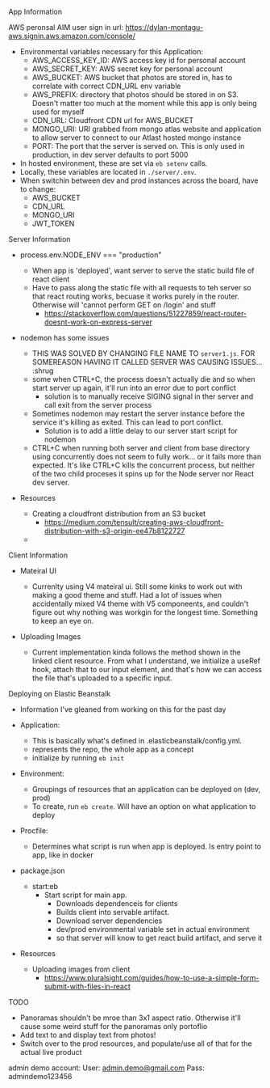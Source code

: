 App Information

AWS peronsal AIM user sign in url: https://dylan-montagu-aws.signin.aws.amazon.com/console/

- Environmental variables necessary for this Application:
  - AWS_ACCESS_KEY_ID: AWS access key id for personal account
  - AWS_SECRET_KEY: AWS secret key for personal account
  - AWS_BUCKET: AWS bucket that photos are stored in, has to correlate with correct CDN_URL env variable
  - AWS_PREFIX: directory that photos should be stored in on S3. Doesn't matter too much at the moment while this app is only being used for myself
  - CDN_URL: Cloudfront CDN url for AWS_BUCKET
  - MONGO_URI: URI grabbed from mongo atlas website and application to allow server to connect to our Atlast hosted mongo instance
  - PORT: The port that the server is served on. This is only used in production, in dev server defaults to port 5000
- In hosted environment, these are set via `eb setenv` calls.
- Locally, these variables are located in `./server/.env`.
- When switchin between dev and prod instances across the board, have to change:
  - AWS_BUCKET
  - CDN_URL
  - MONGO_URI
  - JWT_TOKEN

Server Information

- process.env.NODE_ENV === "production"

  - When app is 'deployed', want server to serve the static build file of react client
  - Have to pass along the static file with all requests to teh server so that react routing works, becuase it works purely in the router. Otherwise will 'cannot perform GET on /login' and stuff
    - https://stackoverflow.com/questions/51227859/react-router-doesnt-work-on-express-server

- nodemon has some issues

  - THIS WAS SOLVED BY CHANGING FILE NAME TO `server1.js`. FOR SOMEREASON HAVING IT CALLED SERVER WAS CAUSING ISSUES... :shrug
  - some when CTRL+C, the process doesn't actually die and so when start server up again, it'll run into an error due to port conflict
    - solution is to manually receive SIGING signal in ther server and call exit from the server process
  - Sometimes nodemon may restart the server instance before the service it's killing as exited. This can lead to port conflict.
    - Solution is to add a little delay to our server start script for nodemon
  - CTRL+C when running both server and client from base directory using concurrently does not seem to fully work... or it fails more than expected. It's like CTRL+C kills the concurrent process, but neither of the two child proceses it spins up for the Node server nor React dev server.

- Resources
  - Creating a cloudfront distribution from an S3 bucket
    - https://medium.com/tensult/creating-aws-cloudfront-distribution-with-s3-origin-ee47b8122727
  -

Client Information

- Mateiral UI
  - Currenlty using V4 mateiral ui. Still some kinks to work out with making a good theme and stuff. Had a lot of issues when accidentally mixed V4 theme with V5 componeents, and couldn't figure out why nothing was workgin for the longest time. Something to keep an eye on.
- Uploading Images

  - Current implementation kinda follows the method shown in the linked client resource. From what I understand, we initialize a useRef hook, attach that to our input element, and that's how we can access the file that's uploaded to a specific input.

Deploying on Elastic Beanstalk

- Information I've gleaned from working on this for the past day
- Application:
  - This is basically what's defined in .elasticbeanstalk/config.yml.
  - represents the repo, the whole app as a concept
  - initialize by running `eb init`
- Environment:
  - Groupings of resources that an application can be deployed on (dev, prod)
  - To create, run `eb create`. Will have an option on what application to deploy
- Procfile:
  - Determines what script is run when app is deployed. Is entry point to app, like in docker
- package.json

  - start:eb
    - Start script for main app.
      - Downloads dependenceis for clients
      - Builds client into servable artifact.
      - Download server dependencies
      - dev/prod environmental variable set in actual environment
      - so that server will know to get react build artifact, and serve it

- Resources
  - Uploading images from client
    - https://www.pluralsight.com/guides/how-to-use-a-simple-form-submit-with-files-in-react

TODO
- Panoramas shouldn't be mroe than 3x1 aspect ratio. Otherwise it'll cause some weird stuff for the panoramas only portoflio
- Add text to and display text from photos!
- Switch over to the prod resources, and populate/use all of that for the actual live product


admin demo account:
User: admin.demo@gmail.com
Pass: admindemo123456
